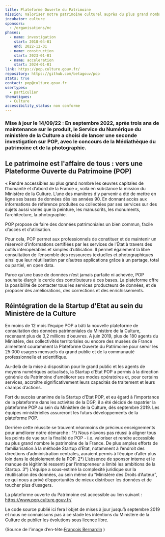 ```yaml
---
title: Plateforme Ouverte du Patrimoine
mission: Valoriser notre patrimoine culturel auprès du plus grand nombre
incubator: culture
sponsors:
  - /organisations/mc
phases:
  - name: investigation
    start: 2018-04-01
    end: 2022-12-31
  - name: construction
    start: 2023-01-01
  - name: acceleration
    start: 2024-01-01
link: https://pop.culture.gouv.fr/
repository: https://github.com/betagouv/pop
stats: true
contact: pop@culture.gouv.fr
usertypes:
  - particulier
thematiques:
  - Culture
accessibility_status: non conforme
---
```

### Mise à jour le 14/09/22 : En septembre 2022, après trois ans de maintenance sur le produit, le Service du Numérique du ministère de la Culture a choisi de lancer une seconde investigation sur POP, avec le concours de la Médiathèque du patrimoine et de la photographie.

## Le patrimoine est l'affaire de tous : vers une Plateforme Ouverte du Patrimoine (POP)

« Rendre accessibles au plus grand nombre les œuvres capitales de l’humanité et d’abord de la France », voilà en substance la mission du Ministère de la Culture. L’une des manières d’y parvenir a été de mettre en ligne ses bases de données dès les années 90. En donnant accès aux informations de référence produites ou collectées par ses services sur des sujets aussi variés que la peinture, les manuscrits, les monuments, l’architecture, la photographie.

POP propose de faire des données patrimoniales un bien commun, facile d’accès et d’utilisation.

Pour cela, POP permet aux professionnels de constituer et de maintenir un réservoir d’informations certifiées par les services de l’État à travers des outils interopérables et simples d’utilisation. Il permet également la libre consultation de l’ensemble des ressources textuelles et photographiques ainsi que leur réutilisation par d’autres applications grâce à un partage, total ou partiel, en open data.

Parce qu’une base de données n’est jamais parfaite ni achevée, POP souhaite élargir le cercle des contributeurs à ces bases. La plateforme offre la possibilité de contacter tous les services producteurs de données, et de proposer des améliorations, des corrections et des enrichissements.

## Réintégration de la Startup d'Etat au sein du Ministère de la Culture

En moins de 12 mois l’équipe POP a bâti la nouvelle plateforme de consultation des données patrimoniales du Ministère de la Culture, recensant plus de 3,2 millions d’oeuvres.
A juin 2019, plus de 180 agents du Ministère, des collectivités territoriales ou encore des musées de France alimentent couramment la Plateforme Ouverte du Patrimoine pour servir les 25 000 usagers mensuels du grand public et de la communauté professionnelle et scientifique.

Au-delà de la mise à disposition pour le grand public et les agents de moyens numériques actualisés, la Startup d’Etat POP a permis à la direction générale du Patrimoine d'améliorer ses modes opératoires et, pour certains services, accroître significativement leurs capacités de traitement et leurs champs d’actions.

Fort du succès unanime de la Startup d’Etat POP, et eu égard à l’importance de la plateforme dans les activités de la DGP, il a été décidé de rapatrier la plateforme POP au sein du Ministère de la Culture, dès septembre 2019.
Les équipes ministérielles assureront les futurs développements de la plateforme POP.

Derrière cette réussite se trouvent néanmoins de précieux enseignements pour améliorer notre démarche :
1°) Nous n’avons pas réussi à aligner tous les points de vue sur la finalité de POP - i.e. valoriser et rendre accessible au plus grand nombre le patrimoine de la France. De plus amples efforts de familiarisation à la méthode Startup d’Etat, notamment à l’endroit des directions d’administration centrales, auraient permis à l’équipe d’aller plus loin dans le déploiement de la POP.
2°) L’absence de sponsor interne et le manque de légitimité ressenti par l’intrapreneur a limité les ambitions de la Startup.
3°) L'équipe a sous-estimé la complexité juridique sur la réutilisation des données, au sein même du “Ministère des Droits d’Auteur”, ce qui nous a privé d’opportunités de mieux distribuer les données et de toucher plus d’usagers.

La plateforme ouverte du Patrimoine est accessible au lien suivant : https://www.pop.culture.gouv.fr/

Le code source publié ici fera l’objet de mises à jour jusqu’à septembre 2019 et nous ne connaissons pas à ce stade les intentions du Ministère de la Culture de publier les évolutions sous licence libre.

(Source de l’image d’en-tête:[François Bernardin](https://commons.wikimedia.org/wiki/File:F54-Nancy-Maison-Schott-vitraux.jpg/) )
